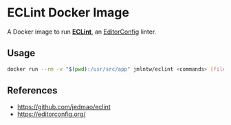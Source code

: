 # ECLint Docker Image

A Docker image to run [**ECLint**](https://github.com/jedmao/eclint), an [EditorConfig](https://editorconfig.org/) linter.

## Usage

```bash
docker run --rm -v "$(pwd):/usr/src/app" jmlntw/eclint <commands> [files...] [options]
```

## References

- https://github.com/jedmao/eclint
- https://editorconfig.org/
